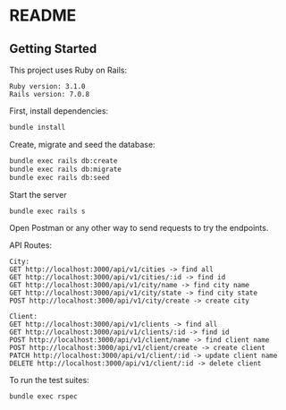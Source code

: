 # README

## Getting Started
This project uses Ruby on Rails:

```
Ruby version: 3.1.0
Rails version: 7.0.8
```

First, install dependencies:

```bash
bundle install
```

Create, migrate and seed the database:

```bash
bundle exec rails db:create
bundle exec rails db:migrate
bundle exec rails db:seed
```

Start the server
```bash
bundle exec rails s
```

Open Postman or any other way to send requests to try the endpoints.


API Routes:
  ```
  City:
GET http://localhost:3000/api/v1/cities -> find all
GET http://localhost:3000/api/v1/cities/:id -> find id
GET http://localhost:3000/api/v1/city/name -> find city name
GET http://localhost:3000/api/v1/city/state -> find city state
POST http://localhost:3000/api/v1/city/create -> create city
  ```

 ```
 Client:
GET http://localhost:3000/api/v1/clients -> find all
GET http://localhost:3000/api/v1/clients/:id -> find id
POST http://localhost:3000/api/v1/client/name -> find client name
POST http://localhost:3000/api/v1/client/create -> create client 
PATCH http://localhost:3000/api/v1/client/:id -> update client name
DELETE http://localhost:3000/api/v1/client/:id -> delete client
 ```
To run the test suites:
```bash
bundle exec rspec
```




